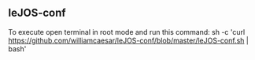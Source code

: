 leJOS-conf
---

To execute open terminal in root mode and run this command:
sh -c 'curl https://github.com/williamcaesar/leJOS-conf/blob/master/leJOS-conf.sh | bash'
